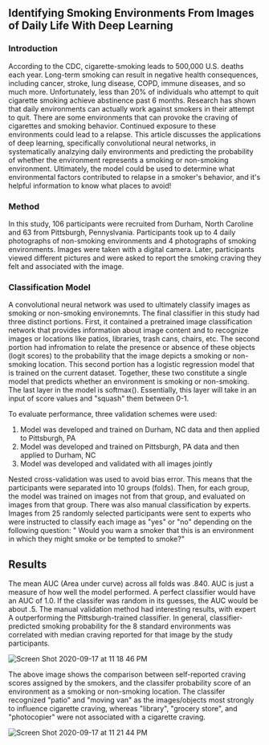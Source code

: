 ## Identifying Smoking Environments From Images of Daily Life With Deep Learning

### Introduction

According to the CDC, cigarette-smoking leads to 500,000 U.S. deaths each year. Long-term smoking can result in negative health consequences, including cancer, stroke, lung disease, COPD, immune diseases, and so much more. Unfortunately, less than 20% of individuals who attempt to quit cigarette smoking achieve abstinence past 6 months. Research has shown that daily environments can actually work against smokers in their attempt to quit. There are some environments that can provoke the craving of cigarettes and smoking behavior. Continued exposure to these environments could lead to a relapse. This article discusses the applications of deep learning, specifically convolutional neural networks, in systematically analzying daily environments and predicting the probability of whether the environment represents a smoking or non-smoking environment. Ultimately, the model could be used to determine what environmental factors contributed to relapse in a smoker's behavior, and it's helpful information to know what places to avoid!

### Method

In this study, 106 participants were recruited from Durham, North Caroline and 63 from Pittsburgh, Pennyslvania. Participants took up to 4 daily photographs of non-smoking environments and 4 photographs of smoking environments. Images were taken with a digital camera. Later, participants viewed different pictures and were asked to report the smoking craving they felt and associated with the image. 

### Classification Model

A convolutional neural network was used to ultimately classify images as smoking or non-smoking environemnts. The final classifier in this study had three distinct portions. First, it contained a pretrained image classification network that provides information about image content and to recognize images or locations like patios, libraries, trash cans, chairs, etc. The second portion had infromation to relate the presence or absence of these objects (logit scores) to the probability that the image depicts a smoking or non-smoking location. This second portion has a logistic regression model that is trained on the current dataset. Together, these two constitute a single model that predicts whether an environment is smoking or non-smoking. The last layer in the model is softmax(). Essentially, this layer will take in an input of score values and "squash" them between 0-1. 

To evaluate performance, three validation schemes were used:

1. Model was developed and trained on Durham, NC data and then applied to Pittsburgh, PA
2. Model was developed and trained on Pittsburgh, PA data and then applied to Durham, NC
3. Model was developed and validated with all images jointly

Nested cross-validation was used to avoid bias error. This means that the participants were separated into 10 groups (folds). Then, for each group, the model was trained on images not from that group, and evaluated on images from that group. There was also manual classification by experts. Images from 25 randomly selected participants were sent to experts who were instructed to classify each image as "yes" or "no" depending on the following question: " Would you warn a smoker that this is an environment in which they might smoke or be tempted to smoke?" 

## Results

The mean AUC (Area under curve) across all folds was .840. AUC is just a measure of how well the model performed. A perfect classifier would have an AUC of 1.0. If the classifer was random in its guesses, the AUC would be about .5. The manual validation method had interesting results, with expert A outperforming the Pittsburgh-trained classifier. In general, classifier-predicted smoking probability for the 8 standard environments was correlated with median craving reported for that image by the study participants. 

![Screen Shot 2020-09-17 at 11 18 46 PM](https://user-images.githubusercontent.com/60228374/93551556-2e65d100-f93c-11ea-91ee-c56069982fb6.png)

The above image shows the comparison between self-reported craving scores assigned by the smokers, and the classifer probability score of an environment as a smoking or non-smoking location. The classifer recognized "patio" and "moving van" as the images/objects most strongly to influence cigarette craving, whereas "library", "grocery store", and "photocopier" were not associated with a cigarette craving. 

![Screen Shot 2020-09-17 at 11 21 44 PM](https://user-images.githubusercontent.com/60228374/93551739-9fa58400-f93c-11ea-9479-74e3f5c74143.png)


